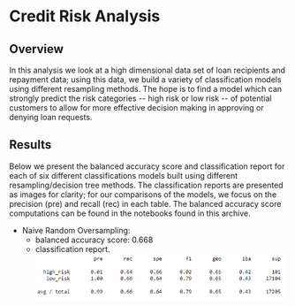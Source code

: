 # Credit Risk Analysis

## Overview

In this analysis we look at a high dimensional data set of loan recipients and repayment data; using this data, we build a variety of classification models using different resampling methods. The hope is to find a model which can strongly predict the risk categories -- high risk or low risk -- of potential customers to allow for more effective decision making in approving or denying loan requests.

## Results

Below we present the balanced accuracy score and classification report for each of six different classifications models built using different resampling/decision tree methods. The classification reports are presented as images for clarity; for our comparisons of the models, we focus on the precision (pre) and recall (rec) in each table. The balanced accuracy score computations can be found in the notebooks found in this archive.

- Naive Random Oversampling:
  - balanced accuracy score: 0.668
  - classification report. 
  ![](https://raw.githubusercontent.com/SecretDoves3000/Credit_Risk_Analysis/main/images/ROSS.png)

